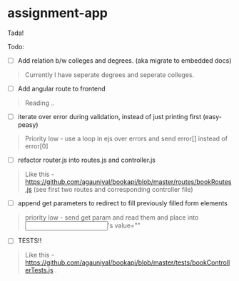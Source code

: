 # assignment-app
Tada!


Todo:

- [ ] Add relation b/w colleges and degrees. (aka migrate to embedded docs)
> Currently I have seperate degrees and seperate colleges.

- [ ] Add angular route to frontend
> Reading ..

- [ ] iterate over error during validation, instead of just printing first (easy-peasy)
> Priority low - use a loop in ejs over errors and send error[] instead of error[0]

- [ ] refactor router.js into routes.js and controller.js
> Like this - https://github.com/agauniyal/bookapi/blob/master/routes/bookRoutes.js (see first two routes and corresponding controller file)

- [ ] append get parameters to redirect to fill previously filled form elements
> priority low - send get param and read them and place into <input>'s value=""

- [ ] TESTS!!
> Like this - https://github.com/agauniyal/bookapi/blob/master/tests/bookControllerTests.js .
